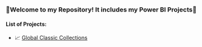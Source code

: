 ### **🎉Welcome to my Repository! It includes my Power BI Projects🚀**

  #### **List of Projects:**
- 📈 [Global Classic Collections](https://github.com/DataBySwapna/My-Portfolio/tree/main/PowerBI/Global%20Classic%20Collections%20Project)

